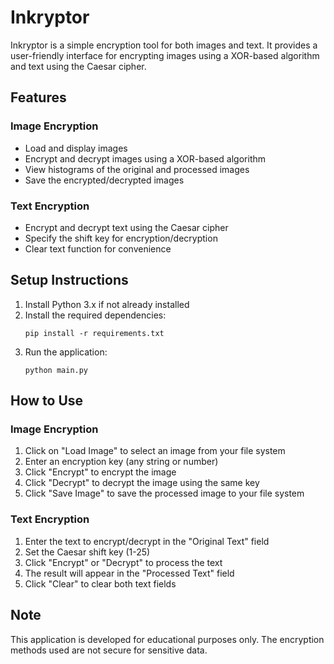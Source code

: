 # Inkryptor

Inkryptor is a simple encryption tool for both images and text. It provides a user-friendly interface for encrypting images using a XOR-based algorithm and text using the Caesar cipher.

## Features

### Image Encryption
- Load and display images
- Encrypt and decrypt images using a XOR-based algorithm
- View histograms of the original and processed images
- Save the encrypted/decrypted images

### Text Encryption
- Encrypt and decrypt text using the Caesar cipher
- Specify the shift key for encryption/decryption
- Clear text function for convenience

## Setup Instructions

1. Install Python 3.x if not already installed
2. Install the required dependencies:
   ```
   pip install -r requirements.txt
   ```
3. Run the application:
   ```
   python main.py
   ```

## How to Use

### Image Encryption
1. Click on "Load Image" to select an image from your file system
2. Enter an encryption key (any string or number)
3. Click "Encrypt" to encrypt the image
4. Click "Decrypt" to decrypt the image using the same key
5. Click "Save Image" to save the processed image to your file system

### Text Encryption
1. Enter the text to encrypt/decrypt in the "Original Text" field
2. Set the Caesar shift key (1-25)
3. Click "Encrypt" or "Decrypt" to process the text
4. The result will appear in the "Processed Text" field
5. Click "Clear" to clear both text fields

## Note
This application is developed for educational purposes only. The encryption methods used are not secure for sensitive data.
